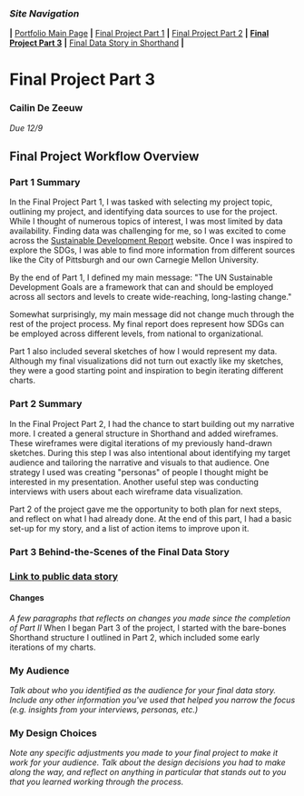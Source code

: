 ### *Site Navigation*
**|**  [Portfolio Main Page](/README.md)  **|**  [Final Project Part 1](/final_part1.md)  **|**  [Final Project Part 2](/final_part2.md)  **|**  **[Final Project Part 3](/final_part3.md)**  **|**  [Final Data Story in Shorthand](https://carnegiemellon.shorthandstories.com/local-action-for-global-impact/index.html)  **|**

# Final Project Part 3
### Cailin De Zeeuw
*Due 12/9*

## Final Project Workflow Overview

### Part 1 Summary
In the Final Project Part 1, I was tasked with selecting my project topic, outlining my project, and identifying data sources to use for the project. While I thought of numerous topics of interest, I was most limited by data availability. Finding data was challenging for me, so I was excited to come across the [Sustainable Development Report](https://dashboards.sdgindex.org/downloads) website. Once I was inspired to explore the SDGs, I was able to find more information from different sources like the City of Pittsburgh and our own Carnegie Mellon University. 

By the end of Part 1, I defined my main message: "The UN Sustainable Development Goals are a framework that can and should be employed across all sectors and levels to create wide-reaching, long-lasting change." 

Somewhat surprisingly, my main message did not change much through the rest of the project process. My final report does represent how SDGs can be employed across different levels, from national to organizational. 

Part 1 also included several sketches of how I would represent my data. Although my final visualizations did not turn out exactly like my sketches, they were a good starting point and inspiration to begin iterating different charts.

### Part 2 Summary
In the Final Project Part 2, I had the chance to start building out my narrative more. I created a general structure in Shorthand and added wireframes. These wireframes were digital iterations of my previously hand-drawn sketches. During this step I was also intentional about identifying my target audience and tailoring the narrative and visuals to that audience. One strategy I used was creating "personas" of people I thought might be interested in my presentation. Another useful step was conducting interviews with users about each wireframe data visualization.

Part 2 of the project gave me the opportunity to both plan for next steps, and reflect on what I had already done. At the end of this part, I had a basic set-up for my story, and a list of action items to improve upon it. 

### Part 3 Behind-the-Scenes of the Final Data Story
### [Link to public data story](https://carnegiemellon.shorthandstories.com/local-action-for-global-impact/index.html)
#### Changes

*A few paragraphs that reflects on changes you made since the completion of Part II*
When I began Part 3 of the project, I started with the bare-bones Shorthand structure I outlined in Part 2, which included some early iterations of my charts.  

### My Audience
*Talk about who you identified as the audience for your final data story.  Include any other information you've used that helped you narrow the focus (e.g. insights from your interviews, personas, etc.)*


### My Design Choices
*Note any specific adjustments you made to your final project to make it work for your audience. 
Talk about the design decisions you had to make along the way, and reflect on anything in particular that stands out to you that you learned working through the process.* 
